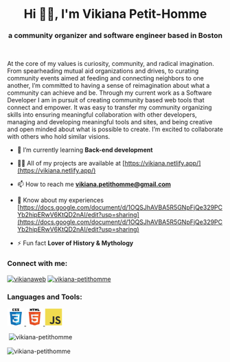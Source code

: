 <h1 align="center">Hi 👋🏽, I'm Vikiana Petit-Homme</h1>
<h3 align="center">a community organizer and software engineer based in Boston</h3>
<br>

<p>At the core of my values is curiosity, community, and radical imagination. From spearheading mutual aid organizations and drives, to curating community events aimed at feeding and connecting neighbors to one another, I’m committed to having a sense of reimagination about what a community can achieve and be. Through my current work as a Software Developer I am in pursuit of creating community based web tools that connect and empower. It was easy to transfer my community organizing skills into ensuring meaningful collaboration with other developers, managing and developing meaningful tools and sites, and being creative and open minded about what is possible to create. I’m excited to collaborate with others who hold similar visions.</p>


- 🌱 I’m currently learning **Back-end development**

- 👨‍💻 All of my projects are available at [https://vikiana.netlify.app/](https://vikiana.netlify.app/)

- 📫 How to reach me **vikiana.petithomme@gmail.com**

- 📄 Know about my experiences [https://docs.google.com/document/d/1OQSJhAVBA5R5GNpFjQe329PCYb2hipERwV6KtQD2nAI/edit?usp=sharing](https://docs.google.com/document/d/1OQSJhAVBA5R5GNpFjQe329PCYb2hipERwV6KtQD2nAI/edit?usp=sharing)

- ⚡ Fun fact **Lover of History & Mythology**

<h3 align="left">Connect with me:</h3>
<p align="left">
<a href="https://twitter.com/vikianaweb" target="blank"><img align="center" src="https://raw.githubusercontent.com/rahuldkjain/github-profile-readme-generator/master/src/images/icons/Social/twitter.svg" alt="vikianaweb" height="30" width="40" /></a>
<a href="https://linkedin.com/in/vikiana-petithomme" target="blank"><img align="center" src="https://raw.githubusercontent.com/rahuldkjain/github-profile-readme-generator/master/src/images/icons/Social/linked-in-alt.svg" alt="vikiana-petithomme" height="30" width="40" /></a>
</p>

<h3 align="left">Languages and Tools:</h3>
<p align="left"> <a href="https://www.w3schools.com/css/" target="_blank" rel="noreferrer"> <img src="https://raw.githubusercontent.com/devicons/devicon/master/icons/css3/css3-original-wordmark.svg" alt="css3" width="40" height="40"/> </a> <a href="https://www.w3.org/html/" target="_blank" rel="noreferrer"> <img src="https://raw.githubusercontent.com/devicons/devicon/master/icons/html5/html5-original-wordmark.svg" alt="html5" width="40" height="40"/> </a> <a href="https://developer.mozilla.org/en-US/docs/Web/JavaScript" target="_blank" rel="noreferrer"> <img src="https://raw.githubusercontent.com/devicons/devicon/master/icons/javascript/javascript-original.svg" alt="javascript" width="40" height="40"/> </a> </p>

<p>&nbsp;<img align="center" src="https://github-readme-stats.vercel.app/api?username=vikiana-petithomme&show_icons=true&locale=en" alt="vikiana-petithomme" /></p>

<p><img align="center" src="https://github-readme-streak-stats.herokuapp.com/?user=vikiana-petithomme&" alt="vikiana-petithomme" /></p>
